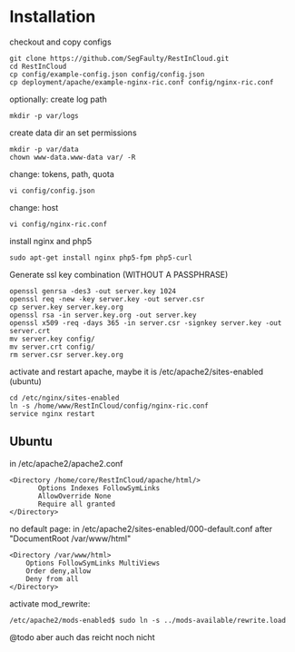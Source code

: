 # Installation

checkout and copy configs

    git clone https://github.com/SegFaulty/RestInCloud.git
    cd RestInCloud
    cp config/example-config.json config/config.json
    cp deployment/apache/example-nginx-ric.conf config/nginx-ric.conf

optionally: create log path

	mkdir -p var/logs

create data dir an set permissions

	mkdir -p var/data
	chown www-data.www-data var/ -R


change: tokens, path, quota

    vi config/config.json

change: host

	vi config/nginx-ric.conf
	
install nginx and php5

	sudo apt-get install nginx php5-fpm php5-curl

Generate ssl key combination (WITHOUT A PASSPHRASE)
	
	openssl genrsa -des3 -out server.key 1024
	openssl req -new -key server.key -out server.csr
	cp server.key server.key.org
    openssl rsa -in server.key.org -out server.key
	openssl x509 -req -days 365 -in server.csr -signkey server.key -out server.crt
	mv server.key config/
	mv server.crt config/
	rm server.csr server.key.org

activate and restart apache, maybe it is /etc/apache2/sites-enabled (ubuntu)

    cd /etc/nginx/sites-enabled
    ln -s /home/www/RestInCloud/config/nginx-ric.conf
    service nginx restart
	

## Ubuntu

in /etc/apache2/apache2.conf

	<Directory /home/core/RestInCloud/apache/html/>
		   Options Indexes FollowSymLinks
		   AllowOverride None
		   Require all granted
	</Directory>

no default page: in /etc/apache2/sites-enabled/000-default.conf after "DocumentRoot /var/www/html"

    <Directory /var/www/html>
        Options FollowSymLinks MultiViews
        Order deny,allow
        Deny from all
    </Directory>

activate mod_rewrite:

    /etc/apache2/mods-enabled$ sudo ln -s ../mods-available/rewrite.load

@todo aber auch das reicht noch nicht